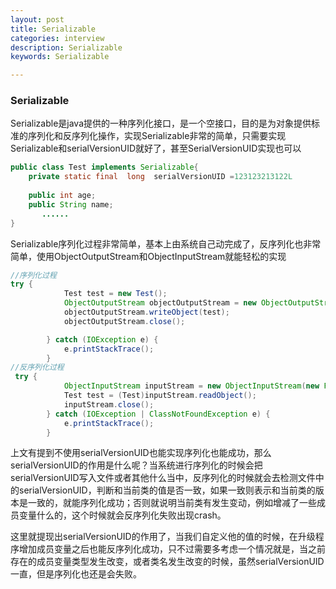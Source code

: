 ```yaml
---
layout: post
title: Serializable
categories: interview
description: Serializable
keywords: Serializable

---
```


### Serializable

​	Serializable是java提供的一种序列化接口，是一个空接口，目的是为对象提供标准的序列化和反序列化操作，实现Serializable非常的简单，只需要实现Serializable和serialVersionUID就好了，甚至SerialVersionUID实现也可以

```java
public class Test implements Serializable{
    private static final  long  serialVersionUID =123123213122L
       
    public int age;
    public String name;
       ...... 
}
```

Serializable序列化过程非常简单，基本上由系统自己动完成了，反序列化也非常简单，使用ObjectOutputStream和ObjectInputStream就能轻松的实现

```java
//序列化过程  
try {
            Test test = new Test();
            ObjectOutputStream objectOutputStream = new ObjectOutputStream(new FileOutputStream("test.txt"));
            objectOutputStream.writeObject(test);
            objectOutputStream.close();

        } catch (IOException e) {
            e.printStackTrace();
        }
//反序列化过程
 try {
            ObjectInputStream inputStream = new ObjectInputStream(new FileInputStream("test.txt"));
            Test test = (Test)inputStream.readObject();
            inputStream.close();
        } catch (IOException | ClassNotFoundException e) {
            e.printStackTrace();
        }

```

​	上文有提到不使用serialVersionUID也能实现序列化也能成功，那么serialVersionUID的作用是什么呢？当系统进行序列化的时候会把serialVersionUID写入文件或者其他什么当中，反序列化的时候就会去检测文件中的serialVersionUID，判断和当前类的值是否一致，如果一致则表示和当前类的版本是一致的，就能序列化成功；否则就说明当前类有发生变动，例如增减了一些成员变量什么的，这个时候就会反序列化失败出现crash。

​	这里就提现出serialVersionUID的作用了，当我们自定义他的值的时候，在升级程序增加成员变量之后也能反序列化成功，只不过需要多考虑一个情况就是，当之前存在的成员变量类型发生改变，或者类名发生改变的时候，虽然serialVersionUID一直，但是序列化也还是会失败。

​	


